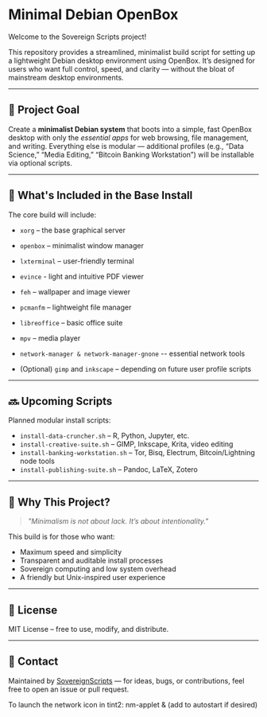 # Minimal Debian OpenBox

Welcome to the Sovereign Scripts project!

This repository provides a streamlined, minimalist build script for setting up a lightweight Debian desktop environment using OpenBox. It’s designed for users who want full control, speed, and clarity — without the bloat of mainstream desktop environments.

---

## 🎯 Project Goal

Create a **minimalist Debian system** that boots into a simple, fast OpenBox desktop with only the *essential apps* for web browsing, file management, and writing. Everything else is modular — additional profiles (e.g., “Data Science,” “Media Editing,” “Bitcoin Banking Workstation”) will be installable via optional scripts.

---

## 🔧 What's Included in the Base Install

The core build will include:

- `xorg` – the base graphical server
- `openbox` – minimalist window manager
- `lxterminal` – user-friendly terminal
- `evince` - light and intuitive PDF viewer
- `feh` – wallpaper and image viewer
- `pcmanfm` – lightweight file manager
- `libreoffice` – basic office suite
- `mpv` – media player
- `network-manager & network-manager-gnone` -- essential network tools

- (Optional) `gimp` and `inkscape` – depending on future user profile scripts

---

## 🔜 Upcoming Scripts

Planned modular install scripts:

- `install-data-cruncher.sh` – R, Python, Jupyter, etc.
- `install-creative-suite.sh` – GIMP, Inkscape, Krita, video editing
- `install-banking-workstation.sh` – Tor, Bisq, Electrum, Bitcoin/Lightning node tools
- `install-publishing-suite.sh` – Pandoc, LaTeX, Zotero

---

## 🚀 Why This Project?

> *"Minimalism is not about lack. It’s about intentionality."*

This build is for those who want:
- Maximum speed and simplicity
- Transparent and auditable install processes
- Sovereign computing and low system overhead
- A friendly but Unix-inspired user experience

---

## 📜 License

MIT License – free to use, modify, and distribute.

---

## 💬 Contact

Maintained by [SovereignScripts](https://github.com/SovereignScripts) — for ideas, bugs, or contributions, feel free to open an issue or pull request.

To launch the network icon in tint2:
nm-applet & (add to autostart if desired)


